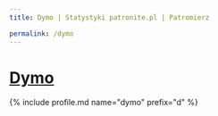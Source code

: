 ```yaml
---
title: Dymo | Statystyki patronite.pl | Patromierz

permalink: /dymo
---
```


# [Dymo](https://patronite.pl/dymo)

{% include profile.md name="dymo" prefix="d" %}
